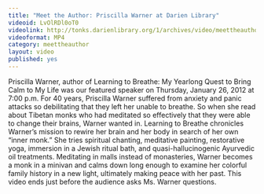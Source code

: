 ```yaml
---
title: "Meet the Author: Priscilla Warner at Darien Library"
videoid: LvOlRDl0oT0
videolink: http://tonks.darienlibrary.org/1/archives/video/meettheauthor/20120126_priscilla_warner.m4v
videoformat: MP4
category: meettheauthor
layout: video
published: yes
---
```


Priscilla Warner, author of Learning to Breathe: My Yearlong Quest to Bring Calm to My Life was our featured speaker on Thursday, January 26, 2012 at 7:00 p.m.
For 40 years, Priscilla Warner suffered from anxiety and panic attacks so debilitating that they left her unable to breathe. So when she read about Tibetan monks who had meditated so effectively that they were able to change their brains, Warner wanted in. Learning to Breathe chronicles Warner’s mission to rewire her brain and her body in search of her own “inner monk.” She tries spiritual chanting, meditative painting, restorative yoga, immersion in a Jewish ritual bath, and quasi-hallucinogenic Ayurvedic oil treatments. Meditating in malls instead of monasteries, Warner becomes a monk in a minivan and calms down long enough to examine her colorful family history in a new light, ultimately making peace with her past.
This video ends just before the audience asks Ms. Warner questions.